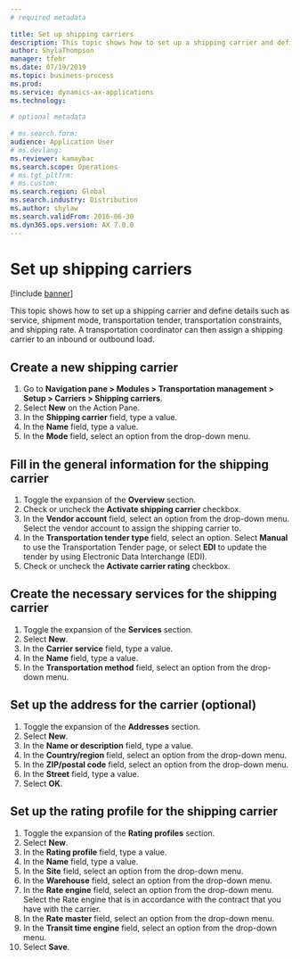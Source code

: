 ```yaml
--- 
# required metadata 
 
title: Set up shipping carriers
description: This topic shows how to set up a shipping carrier and define details such as service, shipment mode, transportation tender, transportation constraints, and shipping rate. 
author: ShylaThompson
manager: tfehr 
ms.date: 07/19/2019
ms.topic: business-process 
ms.prod:  
ms.service: dynamics-ax-applications 
ms.technology:  
 
# optional metadata 
 
# ms.search.form:   
audience: Application User 
# ms.devlang:  
ms.reviewer: kamaybac
ms.search.scope: Operations 
# ms.tgt_pltfrm:  
# ms.custom:  
ms.search.region: Global
ms.search.industry: Distribution
ms.author: shylaw
ms.search.validFrom: 2016-06-30 
ms.dyn365.ops.version: AX 7.0.0 
---
```

# Set up shipping carriers

[!include [banner](../../includes/banner.md)]

This topic shows how to set up a shipping carrier and define details such as service, shipment mode, transportation tender, transportation constraints, and shipping rate. A transportation coordinator can then assign a shipping carrier to an inbound or outbound load.


## Create a new shipping carrier
1. Go to **Navigation pane > Modules > Transportation management > Setup > Carriers > Shipping carriers**.
2. Select **New** on the Action Pane.
3. In the **Shipping carrier** field, type a value.
4. In the **Name** field, type a value.
5. In the **Mode** field, select an option from the drop-down menu.

## Fill in the general information for the shipping carrier
1. Toggle the expansion of the **Overview** section.
2. Check or uncheck the **Activate shipping carrier** checkbox.
3. In the **Vendor account** field, select an option from the drop-down menu. Select the vendor account to assign the shipping carrier to.  
4. In the **Transportation tender type** field, select an option. Select **Manual** to use the Transportation Tender page, or select **EDI** to update the tender by using Electronic Data Interchange (EDI).  
5. Check or uncheck the **Activate carrier rating** checkbox.

## Create the necessary services for the shipping carrier
1. Toggle the expansion of the **Services** section.
2. Select **New**.
3. In the **Carrier service** field, type a value.
4. In the **Name** field, type a value.
5. In the **Transportation method** field, select an option from the drop-down menu.

## Set up the address for the carrier (optional)
1. Toggle the expansion of the **Addresses** section.
2. Select **New**.
3. In the **Name or description** field, type a value.
4. In the **Country/region** field, select an option from the drop-down menu.
5. In the **ZIP/postal code** field, select an option from the drop-down menu.
6. In the **Street** field, type a value.
7. Select **OK**.

## Set up the rating profile for the shipping carrier
1. Toggle the expansion of the **Rating profiles** section.
2. Select **New**.
3. In the **Rating profile** field, type a value.
4. In the **Name** field, type a value.
5. In the **Site** field, select an option from the drop-down menu.
6. In the **Warehouse** field, select an option from the drop-down menu.
7. In the **Rate engine** field, select an option from the drop-down menu. Select the Rate engine that is in accordance with the contract that you have with the carrier.  
8. In the **Rate master** field, select an option from the drop-down menu.
9. In the **Transit time engine** field, select an option from the drop-down menu.
10. Select **Save**.

